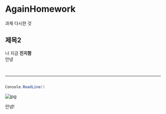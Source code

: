 # AgainHomework
 과제 다시한 것

## 제목2

나 지금 **진지함**<br>안녕

<br>

---

```cs

Console.ReadLine()
```

![jpg](https://develrocket-bucket.s3.ap-northeast-2.amazonaws.com/learning/XRP-101/XRP-10103_OOPnDataStructure/XRP-1010301_OOPDevelopment/XRP-101030104_ClassStatic/img_01.png)


안녕!
